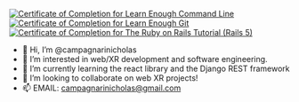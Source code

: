 <a href="https://www.learnenough.com/certificates/bio5"><img src="https://www.learnenough.com/certificates/bio5/command-line-tutorial.svg" alt="Certificate of Completion for Learn Enough Command Line"></a><a href="https://www.learnenough.com/certificates/bio5"><img src="https://www.learnenough.com/certificates/bio5/git-tutorial.svg" alt="Certificate of Completion for Learn Enough Git"></a><a href="https://www.learnenough.com/certificates/bio5"><img src="https://www.learnenough.com/certificates/bio5/ruby-on-rails-4th-edition-tutorial.svg" alt="Certificate of Completion for The Ruby on Rails Tutorial (Rails 5)"></a>

- 👋 Hi, I’m @campagnarinicholas
- 👀 I’m interested in web/XR development and software engineering.
- 🌱 I’m currently learning the react library and the Django REST framework
- 💞️ I’m looking to collaborate on web XR projects!
- 📫 EMAIL: campagnarinicholas@gmail.com

<!---
campagnarinicholas/campagnarinicholas is a ✨ special ✨ repository because its `README.md` (this file) appears on your GitHub profile.
You can click the Preview link to take a look at your changes.
--->
